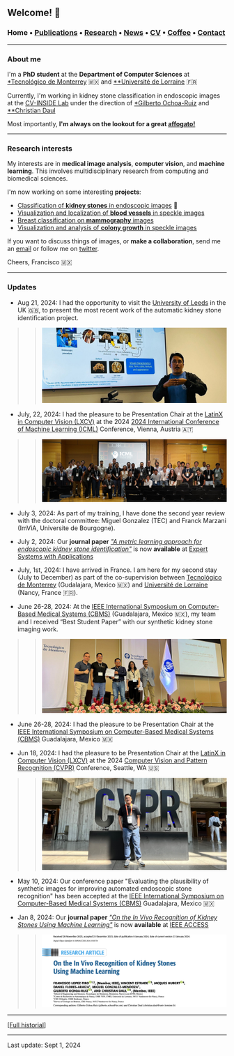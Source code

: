 ## Welcome! 🗻

###  Home • [Publications](/publications) • [Research](/research) • [News](/news) • [CV](/brief_cv) • [Coffee](/coffee) • [Contact](/contact)
---

  
### About me

I'm a **PhD student** at the **Department of Computer Sciences** at <a href="https://tec.mx/es" target="_blank">*Tecnológico de Monterrey</a> 🇲🇽 and <a href="https://www.univ-lorraine.fr" target="_blank">**Université de Lorraine</a> 🇫🇷

Currently, I'm working in kidney stone classification in endoscopic images at the [CV-INSIDE Lab](https://www.researchgate.net/lab/CV-INSIDE-Computer-Vision-for-Image-aNalysiS-bIomeDical-Engineering-Gilberto-Ochoa-Ruiz) under the direction of [*Gilberto Ochoa-Ruiz](https://scholar.google.com/citations?user=DDtiliwAAAAJ&hl=en) and [**Christian Daul](https://scholar.google.fr/citations?user=XPH6u74AAAAJ&hl=fr)



Most importantly, **I'm always on the lookout for a great <a href="https://en.wikipedia.org/wiki/Affogato" target="_blank">affogato!</a>**
  
  
---

### Research interests

My interests are in **medical image analysis**, **computer vision**,  and **machine learning**. This involves multidisciplinary research from computing and biomedical sciences. 

  
I'm now working on some interesting **projects**:

*  [Classification of **kidney stones** in endoscopic images](/kidneystones) 📌
*  [Visualization and localization of **blood vessels** in speckle images](/bloodvessels)
*  [Breast classification on **mammography** images](/mammography) 
*  [Visualization and analysis of **colony growth** in speckle images](/colonygrowth) 


If you want to discuss things of images, or **make a collaboration**, send me an [email](mailto:franciscolt@tec.mx?subject=%20Hello,%20Francisco)  or follow me on <a href="https://twitter.com/Friscolt" target="_blank">twitter</a>.


Cheers,
Francisco 🇲🇽

---

### Updates


* Aug 21, 2024: I had the opportunity to visit the [University of Leeds](https://www.leeds.ac.uk) in the UK 🇬🇧, to present the most recent work of the automatic kidney stone identification project.

>> ![ ](/files/leeds24.jpg)

* July, 22, 2024: I had the pleasure to be Presentation Chair at the [LatinX in Computer Vision (LXCV)](https://www.latinxinai.org/icml-2024) at the 2024 [2024 International Conference of Machine Learning (ICML)](https://icml.cc) Conference, Vienna, Austria 🇦🇹 

>> ![ ](/files/icml24.jpeg)


* July 3, 2024: As part of my training, I have done the second year review with the doctoral committee: Miguel Gonzalez (TEC) and Franck Marzani (ImViA, Universite de Bourgogne).
  




* July 2, 2024: Our **journal paper** [*"A metric learning approach for endoscopic kidney stone identification"*](https://www.sciencedirect.com/science/article/abs/pii/S0957417424015781) is now **available** at [Expert Systems with Applications](https://www.sciencedirect.com/science/article/abs/pii/S0957417424015781)


* July, 1st, 2024: I have arrived in France. I am here for my second stay (July to December) as part of the co-supervision between [Tecnológico de Monterrey](https://tec.mx/es) (Gudalajara, Mexico 🇲🇽) and [Université de Lorraine](https://www.univ-lorraine.fr) (Nancy, France 🇫🇷). 


* June 26-28, 2024: At the [IEEE International Symposium on Computer-Based Medical Systems (CBMS)](https://cbms-conference.org) (Guadalajara, Mexico 🇲🇽), my team and I received “Best Student Paper” with our synthetic kidney stone imaging work.

>> ![ ](/files/cbms24award.jpeg)

* June 26-28, 2024: I had the pleasure to be Presentation Chair at the [IEEE International Symposium on Computer-Based Medical Systems (CBMS)](https://cbms-conference.org) Guadalajara, Mexico 🇲🇽



* Jun 18, 2024: I had the pleasure to be Presentation Chair at the [LatinX in Computer Vision (LXCV)](https://www.latinxinai.org/cvpr-2024) at the 2024 [Computer Vision and Pattern Recognition (CVPR)](https://cvpr2023.thecvf.com) Conference, Seattle, WA 🇺🇸 

>> ![ ](/files/cvrp24.jpeg)


* May 10, 2024: Our conference paper "Evaluating the plausibility of synthetic images for improving automated endoscopic stone recognition" has been accepted at the [IEEE International Symposium on Computer-Based Medical Systems (CBMS)](https://cbms-conference.org) Guadalajara, Mexico 🇲🇽


* Jan 8, 2024: Our **journal paper** [*"On the In Vivo Recognition of Kidney Stones Using Machine Learning"*](https://ieeexplore.ieee.org/abstract/document/10384337) is now **available** at [IEEE ACCESS](https://ieeexplore.ieee.org/abstract/document/10384337)

>> ![ ](/files/ieee24.png)






---

[[Full historial](/news)]


--- 
Last update: Sept 1, 2024 
